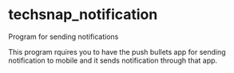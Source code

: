 # techsnap_notification
Program for sending notifications

This program rquires you to have the push bullets app for sending notification to mobile and it sends notification through that app.
